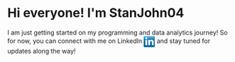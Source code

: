 # Hi everyone! I'm StanJohn04

I am just getting started on my programming and data analytics journey! So for now, you can connect with me on LinkedIn <a href="https://www.linkedin.com/in/stan-johnson-994769162/" target="blank"><img align="center" src="https://github.com/StanJohn04/StanJohn04/blob/main/Socials/transparent-Linkedin-logo-icon.png" height="25" /></a> and stay tuned for updates along the way!
